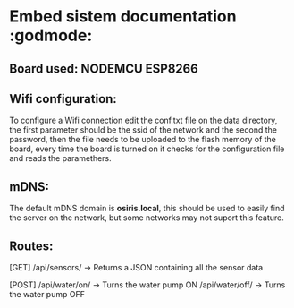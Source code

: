 # Embed sistem documentation :godmode:

## **Board used: NODEMCU ESP8266**

## Wifi configuration:

To configure a Wifi connection edit the conf.txt file on the data directory, 
the first parameter should be the ssid of the network and the second the password,
then the file needs to be uploaded to the flash memory of the board,
every time the board is turned on it checks for the configuration file and reads the paramethers.

## mDNS:

The default mDNS domain is **osiris.local**, this should be used to easily find the server on the network,
but some networks may not suport this feature.

## Routes:

[GET]
/api/sensors/ -> Returns a JSON containing all the sensor data

[POST]
/api/water/on/ -> Turns the water pump ON
/api/water/off/ -> Turns the water pump OFF
